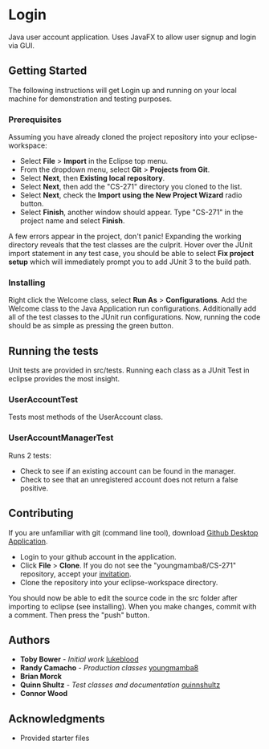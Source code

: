 # Login

Java user account application. Uses JavaFX to allow user signup and login via GUI.

## Getting Started

The following instructions will get Login up and running on your local machine for demonstration and testing purposes.

### Prerequisites

Assuming you have already cloned the project repository into your eclipse-workspace:

* Select **File** > **Import** in the Eclipse top menu.
* From the dropdown menu, select **Git** > **Projects from Git**.
* Select **Next**, then **Existing local repository**.
* Select **Next**, then add the "CS-271" directory you cloned to the list.
* Select **Next**, check the **Import using the New Project Wizard** radio button.
* Select **Finish**, another window should appear. Type "CS-271" in the project name and select **Finish**.

A few errors appear in the project, don't panic! Expanding the working directory reveals that the test classes are the culprit. Hover over the JUnit import statement in any test case, you should be able to select **Fix project setup** which will immediately prompt you to add JUnit 3 to the build path.

### Installing

Right click the Welcome class, select **Run As** > **Configurations**. Add the Welcome class to the Java Application run configurations. Additionally add all of the test classes to the JUnit run configurations. Now, running the code should be as simple as pressing the green button.

## Running the tests

Unit tests are provided in src/tests. Running each class as a JUnit Test in eclipse provides the most insight.

### UserAccountTest

Tests most methods of the UserAccount class.

### UserAccountManagerTest

Runs 2 tests:

* Check to see if an existing account can be found in the manager.
* Check to see that an unregistered account does not return a false positive.

## Contributing

If you are unfamiliar with git (command line tool), download [Github Desktop Application](https://desktop.github.com/).

* Login to your github account in the application.
* Click **File** > **Clone**. If you do not see the "youngmamba8/CS-271" repository, accept your [invitation](https://github.com/youngmamba8/CS-271/invitations).
* Clone the repository into your eclipse-workspace directory.

You should now be able to edit the source code in the src folder after importing to eclipse (see installing).
When you make changes, commit with a comment. Then press the "push" button.

## Authors

* **Toby Bower** - *Initial work* [lukeblood](https://github.com/lukeblood)
* **Randy Camacho** - *Production classes* [youngmamba8](https://github.com/youngmamba8)
* **Brian Morck**
* **Quinn Shultz** - *Test classes and documentation* [quinnshultz](https://github.com/quinnshultz)
* **Connor Wood**

## Acknowledgments

* Provided starter files
